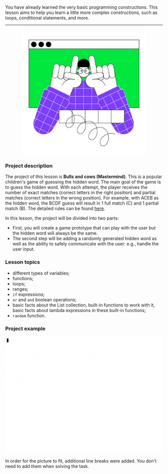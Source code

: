 You have already learned the very basic programming constructions. 
This lesson aims to help you learn a little more complex constructions, 
such as loops, conditional statements, and more.

----

<p align="center">
    <img src="../../utils/src/main/resources/images/part1/warmup/game.png" alt="Bulls and cows" width="400"/>
</p>

### Project description

The project of this lesson is **Bulls and cows (Mastermind)**.
This is a popular children's game of guessing the hidden word.
The main goal of the game is to guess the hidden word. 
With each attempt, the player receives the number of exact matches (correct letters in the right position) and partial matches (correct letters in the wrong position). 
For example, with ACEB as the hidden word, the BCDF guess will result in 1 full match (C) and 1 partial match (B).
The detailed rules can be found [here](https://en.wikipedia.org/wiki/Bulls_and_Cows).

In this lesson, the project will be divided into two parts:
- First, you will create a game prototype that can play with the user 
but the hidden word will always be the same.
- The second step will be adding a randomly generated hidden word 
as well as the ability to safely communicate with the user: e.g., handle the user input.

### Lesson topics

- different types of variables;
- functions;
- loops;
- ranges;
- `if` expressions;
- `or` and `and` boolean operations;
- basic facts about the List collection, built-in functions to work with it, 
basic facts about lambda expressions in these built-in functions;
- `random` function.

### Project example

![The game's example](../../utils/src/main/resources/images/part1/warmup/game.gif "The game's example")

In order for the picture to fit, additional line breaks were added.
You don't need to add them when solving the task.

